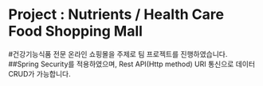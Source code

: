 # Project : Nutrients / Health Care Food Shopping Mall

#건강기능식품 전문 온라인 쇼핑몰을 주제로 팀 프로젝트를 진행하였습니다.
##Spring Security를 적용하였으며, Rest API(Http method) URI 통신으로 데이터 CRUD가 가능합니다.
